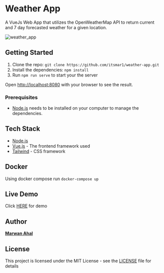 # Weather App

A VueJs Web App that utilizes the OpenWeatherMap API to return current and 7 day forecasted weather for a given location.

![weather_app](https://user-images.githubusercontent.com/58397095/167318041-8f8bbfd1-443f-4869-9ad8-86b70bbadbef.png)


## Getting Started

1. Clone the repo: `git clone https://github.com/itsmar1/weather-app.git`
3. Install the dependencies: `npm install`
4. Run `npm run serve` to start your the server

Open [http://localhost:8080](http://localhost:8080) with your browser to see the result.

### Prerequisites

* [Node.js](https://nodejs.org) needs to be installed on your computer to manage the dependencies.


## Tech Stack

* [Node.js](https://nodejs.org/en/)
* [Vue.js](https://github.com/expressjs/express) - The frontend framework used
* [Tailwind](https://getbootstrap.com/) - CSS framework


## Docker
Using docker compose run `docker-compose up`

## Live Demo
Click [HERE](https://github.com/itsmar1) for demo

## Author

[**Marwan Ahal**](https://github.com/itsmar1)

## License

This project is licensed under the MIT License - see the [LICENSE](LICENSE) file for details


